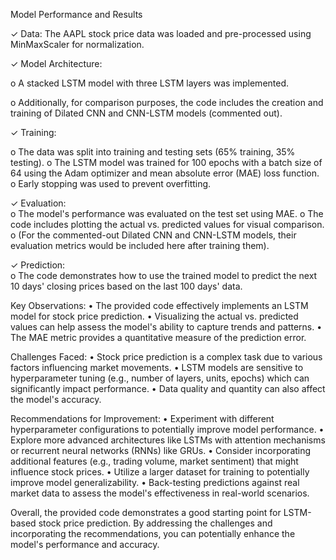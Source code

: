 Model Performance and Results

✓ Data: The AAPL stock price data was loaded and pre-processed using 
MinMaxScaler for normalization.

✓ Model Architecture:  

o A stacked LSTM model with three LSTM layers was implemented.

o Additionally, for comparison purposes, the code includes the creation and 
training of Dilated CNN and CNN-LSTM models (commented out). 

✓ Training:  

o The data was split into training and testing sets (65% training, 35% testing). 
o The LSTM model was trained for 100 epochs with a batch size of 64 using 
the Adam optimizer and mean absolute error (MAE) loss function. 
o Early stopping was used to prevent overfitting. 

✓ Evaluation:  
o The model's performance was evaluated on the test set using MAE. 
o The code includes plotting the actual vs. predicted values for visual 
comparison. 
o (For the commented-out Dilated CNN and CNN-LSTM models, their 
evaluation metrics would be included here after training them). 

✓ Prediction:  
o The code demonstrates how to use the trained model to predict the next 
10 days' closing prices based on the last 100 days' data. 

Key Observations: 
• The provided code effectively implements an LSTM model for stock price 
prediction. 
• Visualizing the actual vs. predicted values can help assess the model's ability 
to capture trends and patterns. 
• The MAE metric provides a quantitative measure of the prediction error. 

Challenges Faced: 
• Stock price prediction is a complex task due to various factors influencing 
market movements. 
• LSTM models are sensitive to hyperparameter tuning (e.g., number of layers, 
units, epochs) which can significantly impact performance. 
• Data quality and quantity can also affect the model's accuracy. 

Recommendations for Improvement: 
• Experiment with different hyperparameter configurations to potentially 
improve model performance. 
• Explore more advanced architectures like LSTMs with attention mechanisms or 
recurrent neural networks (RNNs) like GRUs. 
• Consider incorporating additional features (e.g., trading volume, market 
sentiment) that might influence stock prices. 
• Utilize a larger dataset for training to potentially improve model 
generalizability. 
• Back-testing predictions against real market data to assess the model's 
effectiveness in real-world scenarios. 

Overall, the provided code demonstrates a good starting point for LSTM-based 
stock price prediction. By addressing the challenges and incorporating the 
recommendations, you can potentially enhance the model's performance and 
accuracy. 
